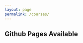 ```yaml
---
layout: page
permalink: /courses/
---
```


## Github Pages Available

<div id="ulPages"></div>

<script type="text/javascript" charset="UTF-8" src="{{ '/js/courses/index.js' | relative_url }}?{{site.time | date: '%s%N'}}"></script>